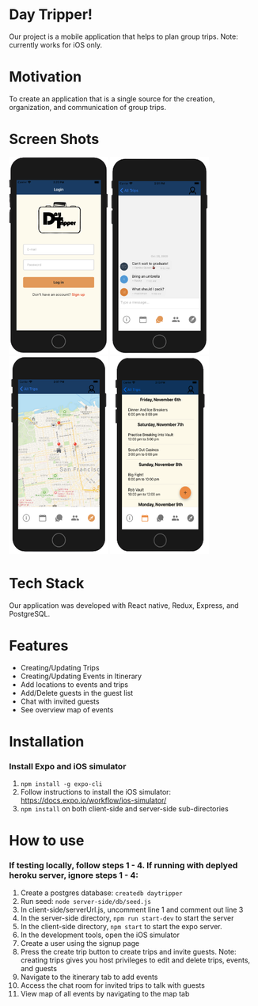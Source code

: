# Day Tripper!
Our project is a mobile application that helps to plan group trips.
Note: currently works for iOS only.
# Motivation
To create an application that is a single source for the creation, organization, and communication of group trips.
# Screen Shots
<div>
<img src="client-side/assets/Login screen - background.png" width="200" height="400" />
<img src="client-side/assets/chat_screen-background.png" width="200" height="400" />
<img src="client-side/assets/map_screen-background.png" width="200" height="400" />
<img src="client-side/assets/itinerary-background.png" width="200" height="400" /> 
</div>

# Tech Stack
Our application was developed with React native, Redux, Express, and PostgreSQL.
# Features
- Creating/Updating Trips
- Creating/Updating Events in Itinerary
- Add locations to events and trips
- Add/Delete guests in the guest list
- Chat with invited guests
- See overview map of events
# Installation
### Install Expo and iOS simulator
1. `npm install -g expo-cli`
2. Follow instructions to install the iOS simulator: https://docs.expo.io/workflow/ios-simulator/
3. `npm install` on both client-side and server-side sub-directories
# How to use
### If testing locally, follow steps 1 - 4. If running with deplyed heroku server, ignore steps 1 - 4:
1. Create a postgres database: `createdb daytripper`
2. Run seed: `node server-side/db/seed.js`
3. In client-side/serverUrl.js, uncomment line 1 and comment out line 3
4. In the server-side directory, `npm run start-dev` to start the server
5. In the client-side directory, `npm start` to start the expo server.
6. In the development tools, open the iOS simulator
7. Create a user using the signup page
8. Press the create trip button to create trips and invite guests. Note: creating trips gives you host privileges to edit and delete trips, events, and guests
9. Navigate to the itinerary tab to add events
10. Access the chat room for invited trips to talk with guests
11. View map of all events by navigating to the map tab
